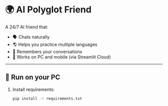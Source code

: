 # 🌍 AI Polyglot Friend  

A 24/7 AI friend that:  
- 🗣 Chats naturally  
- 🌎 Helps you practice multiple languages  
- 🧠 Remembers your conversations  
- 📱 Works on PC and mobile (via Streamlit Cloud)  

---

## 🚀 Run on your PC  

1. Install requirements:  
   ```bash
   pip install -r requirements.txt

